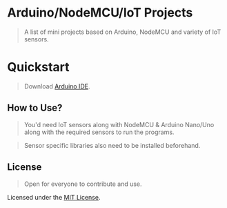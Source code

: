 # Arduino/NodeMCU/IoT Projects
> A list of mini projects based on Arduino, NodeMCU and variety of IoT sensors. 

# Quickstart
> Download [Arduino IDE](https://www.arduino.cc/en/Main/Software).

## How to Use?
> You'd need IoT sensors along with NodeMCU & Arduino Nano/Uno along with the required sensors to run the programs.

> Sensor specific libraries also need to be installed beforehand.

## License
> Open for everyone to contribute and use.

Licensed under the [MIT License](https://opensource.org/licenses/MIT).
